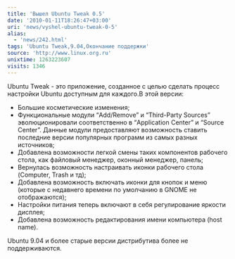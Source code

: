 ```yaml
---
title: 'Вышел Ubuntu Tweak 0.5'
date: '2010-01-11T18:26:47+03:00'
uri: 'news/vyshel-ubuntu-tweak-0-5'
alias: 
  - 'news/242.html'
tags: 'Ubuntu Tweak,9.04,Окончание поддержки'
source: 'http://www.linux.org.ru'
unixtime: 1263223607
visits: 1346
---
```

Ubuntu Tweak - это приложение, созданное с целью сделать процесс настройки Ubuntu доступным для каждого.В этой версии:

*   Большие косметические изменения;
*   Функциональные модули “Add/Remove” и “Third-Party Sources” эволюционировали соответственно в “Application Center” и “Source Center”. Данные модули предоставляют возможность ставить последние версии популярных программ из самых разных источников;
*   Добавлена возможности легкой смены таких компонентов рабочего стола, как файловый менеджер, оконный менеджер, панель;
*   Вернулась возможность настраивать иконки рабочего стола (Computer, Trash и тд);
*   Добавлена возможность включать иконки для кнопок и меню (которые с недавнего времени по умолчанию в GNOME не отображаются);
*   Настройки питания теперь включают в себя регулирование яркости дисплея;
*   Добавлена возможность редактирования имени компьютера (host name).

Ubuntu 9.04 и более старые версии дистрибутива более не поддерживаются.
